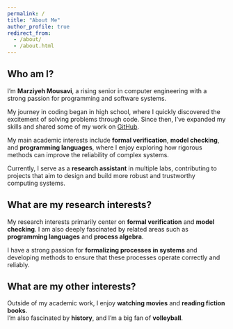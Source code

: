 ```yaml
---
permalink: /
title: "About Me"
author_profile: true
redirect_from: 
  - /about/
  - /about.html
---
```


## Who am I?

I’m **Marziyeh Mousavi**, a rising senior in computer engineering with a strong passion for programming and software systems.

My journey in coding began in high school, where I quickly discovered the excitement of solving problems through code. Since then, I’ve expanded my skills and shared some of my work on [GitHub](https://github.com/Mzmou).

My main academic interests include **formal verification**, **model checking**, and **programming languages**, where I enjoy exploring how rigorous methods can improve the reliability of complex systems.

Currently, I serve as a **research assistant** in multiple labs, contributing to projects that aim to design and build more robust and trustworthy computing systems.


## What are my research interests?

My research interests primarily center on **formal verification** and **model checking**. I am also deeply fascinated by related areas such as **programming languages** and **process algebra**.  

I have a strong passion for **formalizing processes in systems** and developing methods to ensure that these processes operate correctly and reliably.


## What are my other interests?

Outside of my academic work, I enjoy **watching movies** and **reading fiction books**.  
I’m also fascinated by **history**, and I’m a big fan of **volleyball**.
